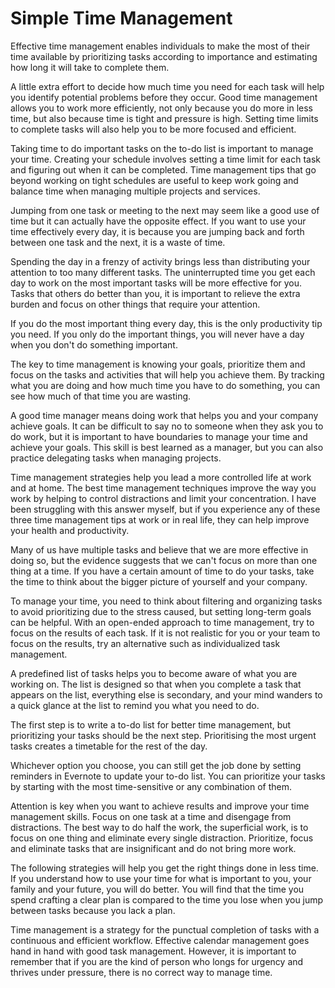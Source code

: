 # Simple Time Management


Effective time management enables individuals to make the most of their time available by prioritizing tasks according to importance and estimating how long it will take to complete them.

A little extra effort to decide how much time you need for each task will help you identify potential problems before they occur. Good time management allows you to work more efficiently, not only because you do more in less time, but also because time is tight and pressure is high. Setting time limits to complete tasks will also help you to be more focused and efficient.

Taking time to do important tasks on the to-do list is important to manage your time. Creating your schedule involves setting a time limit for each task and figuring out when it can be completed. Time management tips that go beyond working on tight schedules are useful to keep work going and balance time when managing multiple projects and services.

Jumping from one task or meeting to the next may seem like a good use of time but it can actually have the opposite effect. If you want to use your time effectively every day, it is because you are jumping back and forth between one task and the next, it is a waste of time.

Spending the day in a frenzy of activity brings less than distributing your attention to too many different tasks. The uninterrupted time you get each day to work on the most important tasks will be more effective for you. Tasks that others do better than you, it is important to relieve the extra burden and focus on other things that require your attention.

If you do the most important thing every day, this is the only productivity tip you need. If you only do the important things, you will never have a day when you don't do something important.

The key to time management is knowing your goals, prioritize them and focus on the tasks and activities that will help you achieve them. By tracking what you are doing and how much time you have to do something, you can see how much of that time you are wasting.

A good time manager means doing work that helps you and your company achieve goals. It can be difficult to say no to someone when they ask you to do work, but it is important to have boundaries to manage your time and achieve your goals. This skill is best learned as a manager, but you can also practice delegating tasks when managing projects.

Time management strategies help you lead a more controlled life at work and at home. The best time management techniques improve the way you work by helping to control distractions and limit your concentration. I have been struggling with this answer myself, but if you experience any of these three time management tips at work or in real life, they can help improve your health and productivity.

Many of us have multiple tasks and believe that we are more effective in doing so, but the evidence suggests that we can't focus on more than one thing at a time. If you have a certain amount of time to do your tasks, take the time to think about the bigger picture of yourself and your company.

To manage your time, you need to think about filtering and organizing tasks to avoid prioritizing due to the stress caused, but setting long-term goals can be helpful. With an open-ended approach to time management, try to focus on the results of each task. If it is not realistic for you or your team to focus on the results, try an alternative such as individualized task management.

A predefined list of tasks helps you to become aware of what you are working on. The list is designed so that when you complete a task that appears on the list, everything else is secondary, and your mind wanders to a quick glance at the list to remind you what you need to do.

The first step is to write a to-do list for better time management, but prioritizing your tasks should be the next step. Prioritising the most urgent tasks creates a timetable for the rest of the day.

Whichever option you choose, you can still get the job done by setting reminders in Evernote to update your to-do list. You can prioritize your tasks by starting with the most time-sensitive or any combination of them.

Attention is key when you want to achieve results and improve your time management skills. Focus on one task at a time and disengage from distractions. The best way to do half the work, the superficial work, is to focus on one thing and eliminate every single distraction. Prioritize, focus and eliminate tasks that are insignificant and do not bring more work.

The following strategies will help you get the right things done in less time. If you understand how to use your time for what is important to you, your family and your future, you will do better. You will find that the time you spend crafting a clear plan is compared to the time you lose when you jump between tasks because you lack a plan.

Time management is a strategy for the punctual completion of tasks with a continuous and efficient workflow. Effective calendar management goes hand in hand with good task management. However, it is important to remember that if you are the kind of person who longs for urgency and thrives under pressure, there is no correct way to manage time.
